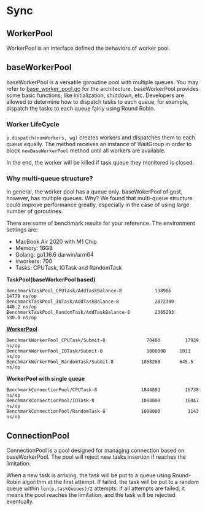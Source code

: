 # Sync

## WorkerPool

WorkerPool is an interface defined the behaviors of worker pool.

## baseWorkerPool

baseWorkerPool is a versatile goroutine pool with multiple queues. You may refer to [base_worker_pool.go](./base_worker_pool.go) for the architecture. baseWorkerPool provides some basic functions, like initialization, shutdown, etc. Developers are allowed to determine how to dispatch tasks to each queue, for example, dispatch the tasks to each queue fairly using Round Robin.

### Worker LifeCycle

`p.dispatch(numWorkers, wg)` creates workers and dispatches them to each queue equally. The method receives an instance of WaitGroup in order to block `newBaseWorkerPool` method until all workers are available. 

In the end, the worker will be killed if task queue they monitored is closed.

### Why multi-queue structure? 

In general, the worker pool has a queue only. baseWokerPool of gost, however, has multiple queues. Why? We found that multi-queue structure could improve performance greatly, especially in the case of using large number of goroutines.

There are some of benchmark results for your reference. The environment settings are:

- MacBook Air 2020 with M1 Chip
- Memory: 16GB
- Golang: go1.16.6 darwin/arm64
- #workers: 700
- Tasks: CPUTask, IOTask and RandomTask

**TaskPool(baseWorkerPool based)**

```
BenchmarkTaskPool_CPUTask/AddTaskBalance-8        	  138986	     14779 ns/op
BenchmarkTaskPool_IOTask/AddTaskBalance-8  	          2872380	     440.2 ns/op
BenchmarkTaskPool_RandomTask/AddTaskBalance-8  	      2365293	     530.0 ns/op
```

**[WorkerPool](https://github.com/gammazero/workerpool)**

```
BenchmarkWorkerPool_CPUTask/Submit-8         	   70400	     17939 ns/op
BenchmarkWorkerPool_IOTask/Submit-8         	   1000000	   1011 ns/op
BenchmarkWorkerPool_RandomTask/Submit-8          1858268	   645.5 ns/op
```

**WorkerPool with single queue**

```
BenchmarkConnectionPool/CPUTask-8           	 1844893	     16738 ns/op
BenchmarkConnectionPool/IOTask-8            	 1000000	     16047 ns/op
BenchmarkConnectionPool/RandomTask-8        	 1000000	      1143 ns/op
```

## ConnectionPool

ConnectionPool is a pool designed for managing connection based on baseWorkerPool. The pool will reject new tasks insertion if reaches the limitation.

When a new task is arriving, the task will be put to a queue using Round-Robin algorithm at the first attempt. If failed, the task will be put to a random queue within `len(p.taskQueues)/2` attempts. If all attempts are failed, it means the pool reaches the limitation, and the task will be rejected eventually.


